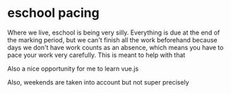 # eschool pacing
 
Where we live, eschool is being very silly. Everything is due at the end of the marking period, but we can't finish all the work beforehand because days we don't have work counts as an absence, which means you have to pace your work very carefully. This is meant to help with that

Also a nice opportunity for me to learn vue.js

Also, weekends are taken into account but not super precisely